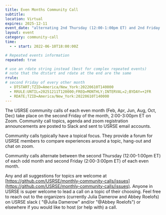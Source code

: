 ```yaml
---
title: Even Months Community Call
subtitle:
location: Virtual
expires: 2025-12-11
event_date: "alternating 2nd Thursday (12:00-1:00pm ET) and 2nd Friday (2:00-3:00pm ET)"
layout: event
category: community-call
time:
  - - start: 2022-06-10T18:00:00Z

# Repeated events information
repeated: true

# use an rdate string instead (best for complex repeated events)
# note that the dtstart and rdate at the end are the same
rrule:
# second Friday of every other month
  - DTSTART;TZID=America/New_York:20220610T140000
  - RRULE:UNTIL=20251211T120000;FREQ=MONTHLY;INTERVAL=2;BYDAY=+2FR
  - RDATE;TZID=America/New_York:20220610T140000
---
```


The USRSE community calls of each even month (Feb, Apr, Jun, Aug, Oct, Dec) take place on the second Friday of the month, 2:00-3:00pm ET on Zoom. Community call topics, agenda and zoom registration announcements are posted to Slack and sent to USRSE email accounts.

Community calls typically have a topical focus. They provide a forum for USRSE members to compare experiences around a topic, hang-out and chat on zoom.

Community calls alternate between the second Thursday (12:00-1:00pm ET) of each odd month and second Friday (2:00-3:00pm ET) of each even month. 

Any and all suggestions for topics are
welcome at [https://github.com/USRSE/monthly-community-calls/issues](https://github.com/USRSE/monthly-community-calls/issues).
Anyone in USRSE is super welcome to lead a call on a topic of their choosing. Feel free to reach out to the organizers (currently Julia Damerow and
Abbey Roelofs) on USRSE slack ( "@Julia Damerow" and/or "@Abbey Roelofs") or elsewhere if you would like to host (or help with) a call.
